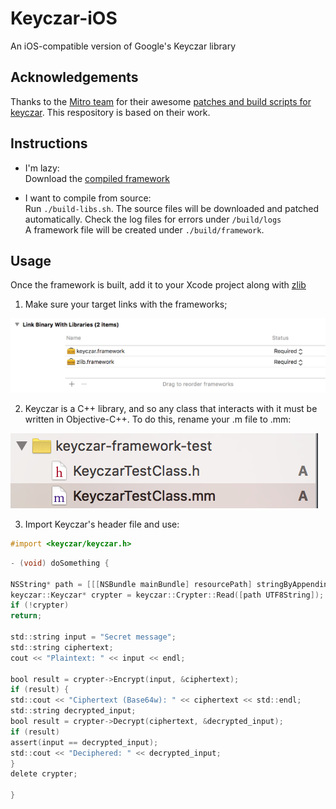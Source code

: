 # Keyczar-iOS
An iOS-compatible version of Google's Keyczar library

## Acknowledgements
Thanks to the [Mitro team](https://github.com/mitro-co/mitro) for their awesome [patches and build scripts for keyczar](https://github.com/mitro-co/mitro/tree/master/mitro-core/cpp/third_party). This respository is based on their work.

## Instructions

* I'm lazy:  
   Download the [compiled framework](/lazy/keyczar.framework.zip)

* I want to compile from source:  
   Run ```./build-libs.sh```. The source files will be downloaded and patched automatically. Check the log files for errors under ```/build/logs```  
   A framework file will be created under ```./build/framework```.

## Usage
Once the framework is built, add it to your Xcode project along with [zlib](https://gist.github.com/dulaccc/75f1f49f53e544cef549)

1. Make sure your target links with the frameworks;

![Link with frameworks](/instructions/link_binaries.png)

2. Keyczar is a C++ library, and so any class that interacts with it must be written in Objective-C++. To do this, rename your .m file to .mm:

![Setting file as c++](/instructions/mm_file.png)

3. Import Keyczar's header file and use:
```objective-c
#import <keyczar/keyczar.h>
```
```objective-c
- (void) doSomething {

NSString* path = [[[NSBundle mainBundle] resourcePath] stringByAppendingPathComponent:@"aes"];
keyczar::Keyczar* crypter = keyczar::Crypter::Read([path UTF8String]);
if (!crypter)
return;

std::string input = "Secret message";
std::string ciphertext;
cout << "Plaintext: " << input << endl;

bool result = crypter->Encrypt(input, &ciphertext);
if (result) {
std::cout << "Ciphertext (Base64w): " << ciphertext << std::endl;
std::string decrypted_input;
bool result = crypter->Decrypt(ciphertext, &decrypted_input);
if (result)
assert(input == decrypted_input);
std::cout << "Deciphered: " << decrypted_input;
}
delete crypter;

}
```
